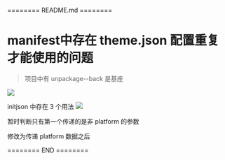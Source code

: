 ======== README.md ========

# manifest中存在 theme.json 配置重复才能使用的问题

> 项目中有 unpackage--back 是基座

![](https://yuhepicgo.oss-cn-beijing.aliyuncs.com/20250818172210943.png)

initjson 中存在 3 个用法
![](https://yuhepicgo.oss-cn-beijing.aliyuncs.com/20250818192733164.png)

暂时判断只有第一个传递的是非 platform 的参数

修改为传递 platform 数据之后

======== END ========

